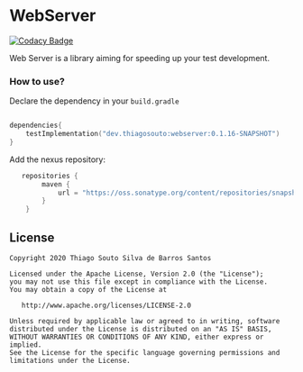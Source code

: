 WebServer
=====

[![Codacy Badge](https://app.codacy.com/project/badge/Grade/51ebadc06dc849089dd24f4d6ca213b8)](https://app.codacy.com/gh/othiagosouto/test-butler/dashboard?utm_source=gh&utm_medium=referral&utm_content=&utm_campaign=Badge_grade)

Web Server is a library aiming for speeding up your test development.

### How to use?

Declare the dependency in your `build.gradle`
```kotlin

dependencies{
    testImplementation("dev.thiagosouto:webserver:0.1.16-SNAPSHOT")
}

```

Add the nexus repository:
```kotlin
   repositories {
        maven {
            url = "https://oss.sonatype.org/content/repositories/snapshots"
        }
    }
```

License
--------

    Copyright 2020 Thiago Souto Silva de Barros Santos

    Licensed under the Apache License, Version 2.0 (the "License");
    you may not use this file except in compliance with the License.
    You may obtain a copy of the License at

       http://www.apache.org/licenses/LICENSE-2.0

    Unless required by applicable law or agreed to in writing, software
    distributed under the License is distributed on an "AS IS" BASIS,
    WITHOUT WARRANTIES OR CONDITIONS OF ANY KIND, either express or implied.
    See the License for the specific language governing permissions and
    limitations under the License.
